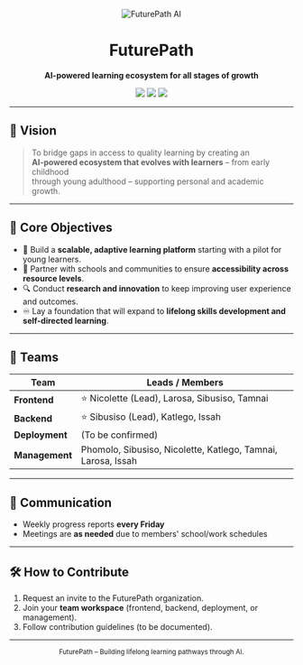 <p align="center">
  <img src="https://img.icons8.com/color/96/artificial-intelligence.png" alt="FuturePath AI" />
</p>

<h1 align="center">FuturePath</h1>

<p align="center">
  <b>AI-powered learning ecosystem for all stages of growth</b>  
</p>

<p align="center">
  <img src="https://img.shields.io/badge/Focus-Education-blue?style=for-the-badge&logo=google-classroom" />
  <img src="https://img.shields.io/badge/Stage-Pilot-yellow?style=for-the-badge&logo=github" />
  <img src="https://img.shields.io/badge/Built%20with-AI-green?style=for-the-badge&logo=openai" />
</p>

---

## 🌟 Vision

> To bridge gaps in access to quality learning by creating an  
> **AI-powered ecosystem that evolves with learners** – from early childhood  
> through young adulthood – supporting personal and academic growth.

---

## 🎯 Core Objectives

- 🚀 Build a **scalable, adaptive learning platform** starting with a pilot for young learners.
- 🏫 Partner with schools and communities to ensure **accessibility across resource levels**.
- 🔍 Conduct **research and innovation** to keep improving user experience and outcomes.
- ♾ Lay a foundation that will expand to **lifelong skills development and self-directed learning**.

---

## 👥 Teams

| Team          | Leads / Members |
|---------------|-----------------|
| **Frontend**  | ⭐ Nicolette (Lead), Larosa, Sibusiso, Tamnai |
| **Backend**   | ⭐ Sibusiso (Lead), Katlego, Issah |
| **Deployment**| (To be confirmed) |
| **Management**| Phomolo, Sibusiso, Nicolette, Katlego, Tamnai, Larosa, Issah |

---

## 📅 Communication

- Weekly progress reports **every Friday**
- Meetings are **as needed** due to members' school/work schedules

---

## 🛠 How to Contribute

1. Request an invite to the FuturePath organization.
2. Join your **team workspace** (frontend, backend, deployment, or management).
3. Follow contribution guidelines (to be documented).

---

<p align="center">
<sub>FuturePath – Building lifelong learning pathways through AI.</sub>
</p>
